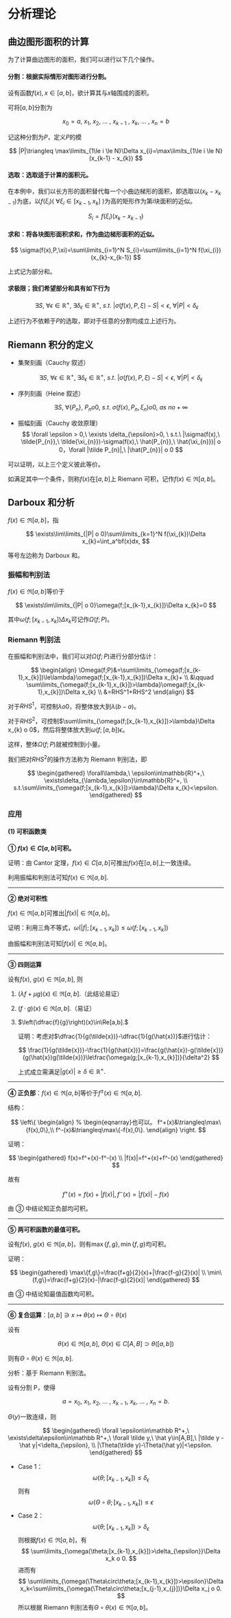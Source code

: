 # 分析理论

## 曲边图形面积的计算

为了计算曲边图形的面积，我们可以进行以下几个操作。

#### 分割：根据实际情形对图形进行分割。

设有函数$f(x), x\in[a,b]$，欲计算其与$x$轴围成的面积。

可将$[a,b]$分割为

$$
x_{0} = a,\ x_{1},\ x_{2},\ ...\ , \ x_{k-1}\ ,\ x_{k},\ ...\ ,\ x_{n} = b
$$

记这种分割为$P$，定义$P$的模

$$
|P|\triangleq \max\limits_{1\le i \le N}\Delta x_{i}=\max\limits_{1\le i \le N}(x_{k-1} - x_{k})
$$

#### 选取：选取适于计算的面积元。

在本例中，我们以长方形的面积替代每一个小曲边梯形的面积，即选取以$(x_{k}-x_{k-1})$为底，以$f(\xi_{i})(\ \forall \xi_{i}\in[x_{k-1},x_{k}]\ )$为高的矩形作为第$i$块面积的近似。

$$
S_{i}=f(\xi_{i})(x_{k}-x_{k-1})
$$

#### 求和：将各块图形面积求和，作为曲边梯形面积的近似。

$$
\sigma(f(x),P,\xi)=\sum\limits_{i=1}^N S_{i}=\sum\limits_{i=1}^N f(\xi_{i})(x_{k}-x_{k-1})
$$

上式记为部分和。

#### 求极限；我们希望部分和具有如下行为

$$
\ \exists S,\ \forall \epsilon \in \mathbb{R}^+,\ \exists \delta_{\epsilon}\in\mathbb{R}^+,\ s.t.\ |\sigma(f(x),P,\xi)-S|<\epsilon,\ \forall |P|<\delta_{\epsilon}
$$

上述行为不依赖于$P$的选取，即对于任意的分割均成立上述行为。

## Riemann 积分的定义

- 集聚刻画（Cauchy 叙述）

  $$
  \exists S,\ \forall \epsilon \in \mathbb{R}^+,\ \exists \delta_{\epsilon}\in\mathbb{R}^+,\ s.t.\ |\sigma(f(x),P,\xi)-S|<\epsilon,\ \forall |P|<\delta_{\epsilon}
  $$

- 序列刻画（Heine 叙述）

  $$
  \exists S,\ \forall \{P_{n}\},\ P_{n}	o 0,\ s.t.\ \sigma(f(x),P_{n},\xi_{n})	o 0,\ as\ n	o +\infty
  $$

- 振幅刻画（Cauchy 收敛原理）
  $$
  \forall \epsilon > 0,\ \exists \delta_{\epsilon}>0,
  \ s.t.\ |\sigma(f(x),\ \tilde{P_{n}},\ \tilde{\xi_{n}})-\sigma(f(x),\ \hat{P_{n}},\ \hat{\xi_{n}})|	o 0，\forall |\tilde P_{n}|,\ |\hat{P_{n}}|	o 0
  $$

可以证明，以上三个定义彼此等价。

如满足其中一个条件，则称$f(x)$在$[a,b]$上 Riemann 可积，记作$f(x)\in\Re[a,b]$。

## Darboux 和分析

$f(x)\in\Re[a,b]$，指

$$
\exists\lim\limits_{|P|	o 0}\sum\limits_{k=1}^N f(\xi_{k})\Delta x_{k}=\int_a^bf(x)dx,
$$

等号左边称为 Darboux 和。

### 振幅和判别法

$f(x)\in\Re[a,b]$等价于

$$
\exists\lim\limits_{|P|	o 0}\omega(f;[x_{k-1},x_{k}])\Delta x_{k}=0
$$

其中$\omega(f;[x_{k-1},x_{k}])\Delta x_{k}$可记作$\Omega(f;P)$。

### Riemann 判别法

在振幅和判别法中，我们可以对$\Omega(f;P)$进行分部分估计：

$$
\begin{align}
\Omega(f;P)&=\sum\limits_{\omega(f;[x_{k-1},x_{k}])\le\lambda}\omega(f;[x_{k-1},x_{k}])\Delta x_{k}+ \\
&\qquad \sum\limits_{\omega(f;[x_{k-1},x_{k}])>\lambda}\omega(f;[x_{k-1},x_{k}])\Delta x_{k} \\
&=RHS^1+RHS^2
\end{align}
$$

对于$RHS^1$，可控制$\lambda	o 0$，将整体放大到$\lambda(b-a)$。

对于$RHS^2$，可控制$\sum\limits_{\omega(f;[x_{k-1},x_{k}])>\lambda}\Delta x_{k}	o 0$，然后将整体放大到$\omega(f;[a,b])\epsilon$。

这样，整体$\Omega(f;P)$就被控制到小量。

我们把对$RHS^2$的操作方法称为 Riemann 判别法，即

$$
\begin{gathered}
\forall\lambda,\ \epsilon\in\mathbb{R}^+,\ \exists\delta_{\lambda,\epsilon}\in\mathbb{R}^+, \\
s.t.\sum\limits_{\omega(f;[x_{k-1},x_{k}])>\lambda}\Delta x_{k}<\epsilon.
\end{gathered}
$$

### 应用

#### (1) 可积函数类

**① $f(x)\in C[a,b]$可积。**

证明：由 Cantor 定理，$f(x)\in C[a,b]$可推出$f(x)$在$[a,b]$上一致连续。

利用振幅和判别法可知$f(x)\in\Re[a,b]$.

---

**② 绝对可积性**

$f(x)\in\Re[a,b]$可推出$|f(x)|\in\Re[a,b]$。

证明：利用三角不等式，$\omega(|f|;[x_{k-1},x_{k}])\le\omega(f;[x_{k-1},x_{k}])$

由振幅和判别法可知$|f(x)|\in\Re[a,b]$。

---

**③ 四则运算**

设有$f(x),\ g(x)\in\Re[a,b],$ 则

1. $(\lambda f + \mu g)(x)\in\Re[a,b].$（此结论易证）

2. $(f·g)(x)\in\Re[a,b].$（易证）

3. $\left(\dfrac{f}{g}\right)(x)\in\Re[a,b].$

   证明：考虑对$\dfrac{1}{g(\tilde{x})}-\dfrac{1}{g(\hat{x})}$进行估计：

   $$
   \frac{1}{g(\tilde{x})}-\frac{1}{g(\hat{x})}=\frac{g(\hat{x})-g(\tilde{x})}{g(\hat{x})g(\tilde{x})}\le\frac{\omega(g;[x_{k-1},x_{k}])}{\delta^2}
   $$

   上式成立需满足$|g(x)|\ge\delta\in\mathbb{R}^+.$

---

**④ 正负部**：$f(x)\in\Re[a,b]$等价于$f^\pm(x)\in\Re[a,b].$

结构：

$$
\left\{
\begin{align} % \begin{eqnarray}也可以。
f^+(x)&\triangleq\max\{f(x),0\},\\
f^-(x)&\triangleq\max\{-f(x),0\}.
\end{align}
\right.
$$

证明：

$$
\begin{gathered}
f(x)=f^+(x)-f^-(x) \\
|f(x)|=f^+(x)+f^-(x)
\end{gathered}
$$

故有

$$
f^+(x)=f(x)+|f(x)|,f^-(x)=|f(x)|-f(x)
$$

由 ③ 中结论知正负部均可积。

---

**⑤ 两可积函数的最值可积。**

设有$f(x),\ g(x)\in\Re[a,b]$，则有$\max\{f,g\},\min\{f,g\}$均可积。

证明：

$$
\begin{gathered}
\max\{f,g\}=\frac{f+g}{2}(x)+|\frac{f-g}{2}(x)| \\
\min\{f,g\}=\frac{f+g}{2}(x)-|\frac{f-g}{2}(x)|
\end{gathered}
$$

由 ③ 中结论知最值函数均可积。

---

**⑥ 复合运算**：$[a,b]\ni x\mapsto\theta(x)\mapsto\Theta\circ\theta(x)$

设有

$$
\theta(x)\in\Re[a,b],\ \Theta(x)\in C[A,B] \supset \theta([a,b])
$$

则有$\Theta\circ\theta(x)\in\Re[a,b]$.

分析：基于 Riemann 判别法。

设有分割 P，使得

$$
a=x_0,\ x_1,\ x_2,\ ...\ ,\ x_{k-1},\ x_{k},\ ...\ ,\ x_n=b.
$$

$\Theta(y)$一致连续，则

$$
\begin{gathered}
\forall \epsilon\in\mathbb R^+,\ \exists\delta\epsilon\in\mathbb R^+,\ \forall \tilde y,\ \hat y\in[A,B],\ |\tilde y - \hat y|<\delta_{\epsilon}, \\
|\Theta(\tilde y)-\Theta(\hat y)|<\epsilon.
\end{gathered}
$$

- Case 1：
  $$
  \omega(\theta;[x_{k-1},x_{k}])\le\delta_{\epsilon}
  $$
  则有
  $$
  \omega(\Theta\circ\theta;[x_{k-1},x_{k}])\le\epsilon
  $$
- Case 2：
  $$
  \omega(\theta;[x_{k-1},x_{k}])>\delta_{\epsilon}
  $$
  则根据$f(x)\in\Re[a,b]$，有
  $$
  \sum\limits_{\omega(\theta;[x_{k-1},x_{k}])>\delta_{\epsilon}}\Delta x_k	o 0.
  $$
  进而有
  $$
  \sum\limits_{\omega(\Theta\circ\theta;[x_{k-1},x_{k}])>\epsilon}\Delta x_k<\sum\limits_{\omega(\Theta\circ\theta;[x_{j-1},x_{j}])}\Delta x_j	o 0.
  $$
  所以根据 Riemann 判别法有$\Theta\circ\theta(x)\in\Re[a,b]$。
